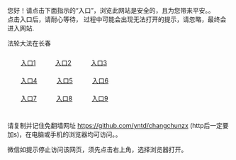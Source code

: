 您好！请点击下面指示的“入口”，浏览此网站是安全的，且为您带来平安。。 <br/>
点击入口后，请耐心等待， 过程中可能会出现无法打开的提示，请忽略，最终会进入网站. </br>

法轮大法在长春<br/>
<div style="padding:10px"><a style="margin:20px" target="_blank" href="https://d2kb86bn0735ba.cloudfront.net/2Qpsp?xokah" id="ccLink1" rel="nofollow">入口1</a> <a target="_blank" style="margin:20px" href="https://d1egv4jsywkqw6.cloudfront.net/2Qpsp?kkckd" id="ccLink2" rel="nofollow">入口2</a> <a style="margin:20px" target="_blank" href="https://d3p8hvvw1wc63m.cloudfront.net/2Qpsp?mywkgbwf" id="ccLink3" rel="nofollow">入口3</a></div>

<div style="padding:10px" ><a style="margin:20px" target="_blank" href="https://d2kb86bn0735ba.cloudfront.net/2Qpsp?xokah" id="ccLink4" rel="nofollow">入口4</a> <a style="margin:20px" href="https://d1egv4jsywkqw6.cloudfront.net/2Qpsp?kkckd" target="_blank" id="ccLink5" rel="nofollow">入口5</a> <a style="margin:20px" href="https://d3p8hvvw1wc63m.cloudfront.net/2Qpsp?mywkgbwf" target="_blank" id="ccLink6" rel="nofollow">入口6</a></div>

<div style="padding:10px"><a style="margin:20px" target="_blank" href="https://d2kb86bn0735ba.cloudfront.net/2Qpsp?xokah" id="ccLink7" rel="nofollow">入口7</a> <a style="margin:20px" href="https://d1egv4jsywkqw6.cloudfront.net/2Qpsp?kkckd" target="_blank" id="ccLink8" rel="nofollow">入口8</a> <a style="margin:20px" target="_blank" href="https://d3p8hvvw1wc63m.cloudfront.net/2Qpsp?mywkgbwf" id="ccLink9" rel="nofollow">入口9</a></div>

<br/>



请复制并记住免翻墙网址 https://github.com/yntd/changchunzx (http后一定要加s)，在电脑或手机的浏览器均可访问。。<br/>

微信如提示停止访问该网页，须先点击右上角，选择浏览器打开。
